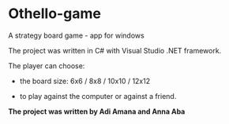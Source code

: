 # Othello-game
A strategy board game - app for windows

The project was written in C# with Visual Studio .NET framework.

The player can choose:

- the board size: 6x6 / 8x8 / 10x10 / 12x12

- to play against the computer or against a friend.

<b> The project was written by Adi Amana and Anna Aba </b>
